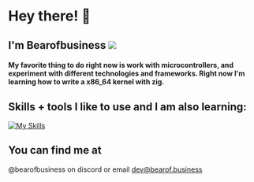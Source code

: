 # Hey there! 👋
## **I'm Bearofbusiness** <img src="https://komarev.com/ghpvc/?username=Bearofbusines&color=15171a">


#### My favorite thing to do right now is work with microcontrollers, and experiment with different technologies and frameworks. Right now I'm learning how to write a x86_64 kernel with zig.

## Skills + tools I like to use and I am also learning:

[![My Skills](https://skillicons.dev/icons?i=nix,arch,zig,arduino,bash,c,cs,java,linux,sqlite,py,unity)](https://skillicons.dev)

<!--## Stats
![My Skills](https://github-readme-stats.vercel.app/api?username=bearofbusiness&count_private=true&show_icons=true&theme=dark)
![My Skills](https://github-readme-stats.vercel.app/api/top-langs/?username=bearofbusiness&layout=compact&theme=dark)-->


## You can find me at
@bearofbusiness on discord or email dev@bearof.business
